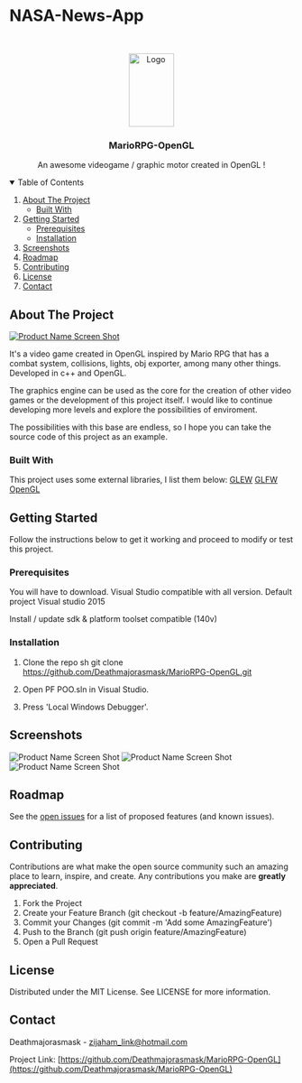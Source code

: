 ﻿# NASA-News-App
<!-- HEADER -->
<br />
<p align="center">
 <a href="https://github.com/Deathmajorasmask/MarioRPG-OpenGL">
    <img src="images/RPGMario.png" alt="Logo" width="80" height="130">
 </a>

  <h3 align="center">MarioRPG-OpenGL</h3>

  <p align="center">
    An awesome videogame / graphic motor created in OpenGL !
    <br />
  </p>
</p>

<!-- TABLE OF CONTENTS -->
<details open="open">
  <summary>Table of Contents</summary>
  <ol>
    <li>
      <a href="#about-the-project">About The Project</a>
      <ul>
        <li><a href="#built-with">Built With</a></li>
      </ul>
    </li>
    <li>
      <a href="#getting-started">Getting Started</a>
      <ul>
        <li><a href="#prerequisites">Prerequisites</a></li>
        <li><a href="#installation">Installation</a></li>
      </ul>
    </li>
    <li><a href="#screenshots">Screenshots</a></li>
    <li><a href="#roadmap">Roadmap</a></li>
    <li><a href="#contributing">Contributing</a></li>
    <li><a href="#license">License</a></li>
    <li><a href="#contact">Contact</a></li>
  </ol>
</details>


<!-- ABOUT THE PROJECT -->
## About The Project

[![Product Name Screen Shot][screenshot]](https://github.com/Deathmajorasmask/MarioRPG-OpenGL)

It's a video game created in OpenGL inspired by Mario RPG that has a combat system, collisions, lights, obj exporter, among many other things. Developed in c++ and OpenGL.

The graphics engine can be used as the core for the creation of other video games or the development of this project itself. I would like to continue developing more levels and explore the possibilities of enviroment.

The possibilities with this base are endless, so I hope you can take the source code of this project as an example.

### Built With

This project uses some external libraries, I list them below:
[GLEW](http://glew.sourceforge.net/)
[GLFW](https://www.glfw.org/)
[OpenGL](https://www.opengl.org)



<!-- GETTING STARTED -->
## Getting Started

Follow the instructions below to get it working and proceed to modify or test this project.

### Prerequisites

You will have to download.
Visual Studio compatible with all version. Default project Visual studio 2015

Install / update sdk & platform toolset compatible (140v)

### Installation

1. Clone the repo
  sh
   git clone https://github.com/Deathmajorasmask/MarioRPG-OpenGL.git
  2. Open PF POO.sln in Visual Studio.

3. Press 'Local Windows Debugger'.



## Screenshots
![Product Name Screen Shot][screenshot04]
![Product Name Screen Shot][screenshot05]
![Product Name Screen Shot][screenshot06]




<!-- ROADMAP -->
## Roadmap

See the [open issues](https://github.com/Deathmajorasmask/MarioRPG-OpenGL/issues) for a list of proposed features (and known issues).



<!-- CONTRIBUTING -->
## Contributing

Contributions are what make the open source community such an amazing place to learn, inspire, and create. Any contributions you make are **greatly appreciated**.

1. Fork the Project
2. Create your Feature Branch (git checkout -b feature/AmazingFeature)
3. Commit your Changes (git commit -m 'Add some AmazingFeature')
4. Push to the Branch (git push origin feature/AmazingFeature)
5. Open a Pull Request



<!-- LICENSE -->
## License

Distributed under the MIT License. See LICENSE for more information.



<!-- CONTACT -->
## Contact

Deathmajorasmask - zijaham_link@hotmail.com

Project Link: [https://github.com/Deathmajorasmask/MarioRPG-OpenGL](https://github.com/Deathmajorasmask/MarioRPG-OpenGL)




<!-- MARKDOWN LINKS & IMAGES -->
[screenshot]: images/Screen01_MarioRPG.JPG
[screenshot04]: images/Screen04_MarioRPG.JPG
[screenshot05]: images/Screen05_MarioRPG.JPG
[screenshot06]: images/Screen06_MarioRPG.JPG

